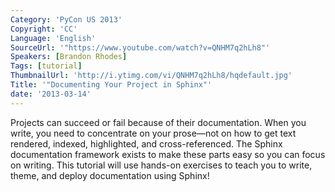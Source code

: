 ```yaml
---
Category: 'PyCon US 2013'
Copyright: 'CC'
Language: 'English'
SourceUrl: '"https://www.youtube.com/watch?v=QNHM7q2hLh8"'
Speakers: [Brandon Rhodes]
Tags: [tutorial]
ThumbnailUrl: 'http://i.ytimg.com/vi/QNHM7q2hLh8/hqdefault.jpg'
Title: '"Documenting Your Project in Sphinx"'
date: '2013-03-14'
---
```

Projects can succeed or fail because of their documentation. When you write, you need to concentrate on your prose—not on how to get text rendered, indexed, highlighted, and cross-referenced. The Sphinx documentation framework exists to make these parts easy so you can focus on writing. This tutorial will use hands-on exercises to teach you to write, theme, and deploy documentation using Sphinx!